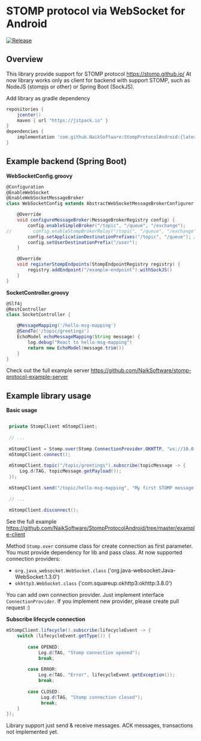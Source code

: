 # STOMP protocol via WebSocket for Android

[![Release](https://jitpack.io/v/epolar/StompProtocolAndroid.svg)](https://jitpack.io/#epolar/StompProtocolAndroid)


## Overview

This library provide support for STOMP protocol https://stomp.github.io/
At now library works only as client for backend with support STOMP, such as
NodeJS (stompjs or other) or Spring Boot (SockJS).

Add library as gradle dependency

```gradle
repositories { 
    jcenter()
    maven { url "https://jitpack.io" }
}
dependencies {
    implementation 'com.github.NaikSoftware:StompProtocolAndroid:{latest version}'
}
```

## Example backend (Spring Boot)

**WebSocketConfig.groovy**
```groovy
@Configuration
@EnableWebSocket
@EnableWebSocketMessageBroker
class WebSocketConfig extends AbstractWebSocketMessageBrokerConfigurer {

    @Override
    void configureMessageBroker(MessageBrokerRegistry config) {
        config.enableSimpleBroker("/topic", "/queue", "/exchange");
//        config.enableStompBrokerRelay("/topic", "/queue", "/exchange"); // Uncomment for external message broker (ActiveMQ, RabbitMQ)
        config.setApplicationDestinationPrefixes("/topic", "/queue"); // prefix in client queries
        config.setUserDestinationPrefix("/user");
    }

    @Override
    void registerStompEndpoints(StompEndpointRegistry registry) {
        registry.addEndpoint("/example-endpoint").withSockJS()
    }
}
```

**SocketController.groovy**
``` groovy
@Slf4j
@RestController
class SocketController {

    @MessageMapping('/hello-msg-mapping')
    @SendTo('/topic/greetings')
    EchoModel echoMessageMapping(String message) {
        log.debug("React to hello-msg-mapping")
        return new EchoModel(message.trim())
    }
}
```

Check out the full example server https://github.com/NaikSoftware/stomp-protocol-example-server

## Example library usage

**Basic usage**
``` java

 private StompClient mStompClient;
 
 // ...
 
 mStompClient = Stomp.over(Stomp.ConnectionProvider.OKHTTP, "ws://10.0.2.2:8080/example-endpoint/websocket");
 mStompClient.connect();
  
 mStompClient.topic("/topic/greetings").subscribe(topicMessage -> {
     Log.d(TAG, topicMessage.getPayload());
 });
  
 mStompClient.send("/topic/hello-msg-mapping", "My first STOMP message!").subscribe();
  
 // ...
 
 mStompClient.disconnect();

```

See the full example https://github.com/NaikSoftware/StompProtocolAndroid/tree/master/example-client

Method `Stomp.over` consume class for create connection as first parameter.
You must provide dependency for lib and pass class.
At now supported connection providers:
- `org.java_websocket.WebSocket.class` ('org.java-websocket:Java-WebSocket:1.3.0')
- `okhttp3.WebSocket.class` ('com.squareup.okhttp3:okhttp:3.8.0')

You can add own connection provider. Just implement interface `ConnectionProvider`.
If you implement new provider, please create pull request :)

**Subscribe lifecycle connection**
``` java
mStompClient.lifecycle().subscribe(lifecycleEvent -> {
    switch (lifecycleEvent.getType()) {
    
        case OPENED:
            Log.d(TAG, "Stomp connection opened");
            break;
            
        case ERROR:
            Log.e(TAG, "Error", lifecycleEvent.getException());
            break;
            
        case CLOSED:
             Log.d(TAG, "Stomp connection closed");
             break;
    }
});
```

Library support just send & receive messages. ACK messages, transactions not implemented yet.
